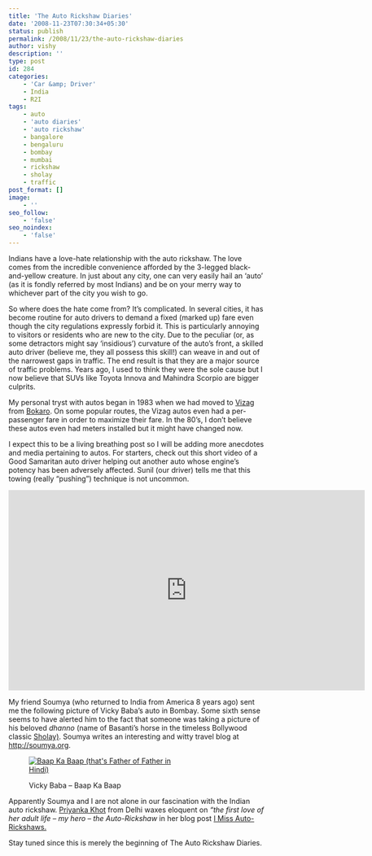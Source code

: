 ```yaml
---
title: 'The Auto Rickshaw Diaries'
date: '2008-11-23T07:30:34+05:30'
status: publish
permalink: /2008/11/23/the-auto-rickshaw-diaries
author: vishy
description: ''
type: post
id: 284
categories: 
    - 'Car &amp; Driver'
    - India
    - R2I
tags:
    - auto
    - 'auto diaries'
    - 'auto rickshaw'
    - bangalore
    - bengaluru
    - bombay
    - mumbai
    - rickshaw
    - sholay
    - traffic
post_format: []
image:
    - ''
seo_follow:
    - 'false'
seo_noindex:
    - 'false'
---
```

Indians have a love-hate relationship with the auto rickshaw. The love comes from the incredible convenience afforded by the 3-legged black-and-yellow creature. In just about any city, one can very easily hail an ‘auto’ (as it is fondly referred by most Indians) and be on your merry way to whichever part of the city you wish to go.

So where does the hate come from? It’s complicated. In several cities, it has become routine for auto drivers to demand a fixed (marked up) fare even though the city regulations expressly forbid it. This is particularly annoying to visitors or residents who are new to the city. Due to the peculiar (or, as some detractors might say ‘insidious’) curvature of the auto’s front, a skilled auto driver (believe me, they all possess this skill!) can weave in and out of the narrowest gaps in traffic. The end result is that they are a major source of traffic problems. Years ago, I used to think they were the sole cause but I now believe that SUVs like Toyota Innova and Mahindra Scorpio are bigger culprits.

My personal tryst with autos began in 1983 when we had moved to [Vizag ](http://en.wikipedia.org/wiki/Visakhapatnam) from [Bokaro](http://en.wikipedia.org/wiki/Bokaro_Steel_City). On some popular routes, the Vizag autos even had a per-passenger fare in order to maximize their fare. In the 80’s, I don’t believe these autos even had meters installed but it might have changed now.

I expect this to be a living breathing post so I will be adding more anecdotes and media pertaining to autos. For starters, check out this short video of a Good Samaritan auto driver helping out another auto whose engine’s potency has been adversely affected. Sunil (our driver) tells me that this towing (really “pushing”) technique is not uncommon.

<span class="embed-youtube" style="text-align:center; display: block;"><iframe allowfullscreen="true" class="youtube-player" height="394" src="https://www.youtube.com/embed/bizZeYvH3VI?version=3&rel=1&fs=1&autohide=2&showsearch=0&showinfo=1&iv_load_policy=1&wmode=transparent" style="border:0;" type="text/html" width="700"></iframe></span>

My friend Soumya (who returned to India from America 8 years ago) sent me the following picture of Vicky Baba’s auto in Bombay. Some sixth sense seems to have alerted him to the fact that someone was taking a picture of his beloved *dhanno* (name of Basanti’s horse in the timeless Bollywood classic [Sholay)](http://en.wikipedia.org/wiki/Sholay). Soumya writes an interesting and witty travel blog at <http://soumya.org>.

<figure aria-describedby="caption-attachment-286" class="wp-caption aligncenter" id="attachment_286" style="width: 300px">

[![Baap Ka Baap (that's Father of Father in Hindi)](http://ulaar.files.wordpress.com/2008/11/vickybaba1.jpg?w=300 "vickybaba1")](http://ulaar.files.wordpress.com/2008/11/vickybaba1.jpg)<figcaption class="wp-caption-text" id="caption-attachment-286">Vicky Baba – Baap Ka Baap</figcaption></figure>

Apparently Soumya and I are not alone in our fascination with the Indian auto rickshaw. [Priyanka Khot](http://delhiphotodairy.blogspot.com/) from Delhi waxes eloquent on *“the first love of her adult life – my hero – the Auto-Rickshaw* in her blog post [I Miss Auto-Rickshaws.](http://delhiphotodairy.blogspot.com/2008/10/i-miss-auto-rickshaws.html)

Stay tuned since this is merely the beginning of The Auto Rickshaw Diaries.